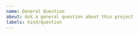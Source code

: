 ```yaml
---
name: General Question
about: Ask a general question about this project
labels: kind/question
---
```

